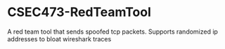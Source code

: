 # CSEC473-RedTeamTool
A red team tool that sends spoofed tcp packets. Supports randomized ip addresses to bloat wireshark traces
